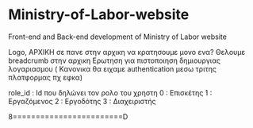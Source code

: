 # Ministry-of-Labor-website
Front-end and Back-end development of Ministry of Labor website

Logo, ΑΡΧΙΚΗ σε πανε στην αρχικη να κρατησουμε μονο ενα?
Θελουμε breadcrumb στην αρχικη
Ερωτηση για πιστοποιηση δημιουργιας λογαριασμου ( Κανονικα θα ειχαμε authentication μεσω τριτης πλατφορμας πχ εφκα)

role_id : Id που δηλώνει τον ρολο του χρηστη
0 : Επισκέτης
1 : Εργαζόμενος
2 : Εργοδότης
3 : Διαχειριστής


8========================D
